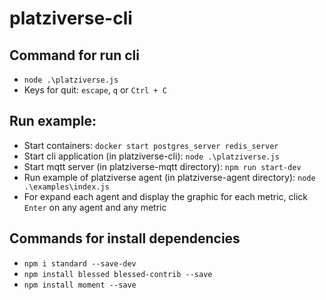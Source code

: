 # platziverse-cli

## Command for run cli
- `node .\platziverse.js`
- Keys for quit: `escape`, `q` or `Ctrl + C`

## Run example:
- Start containers: `docker start postgres_server redis_server`
- Start cli application (in platziverse-cli): `node .\platziverse.js`
- Start mqtt server (in platziverse-mqtt directory): `npm run start-dev`
- Run example of platziverse agent (in platziverse-agent directory): `node .\examples\index.js`
- For expand each agent and display the graphic for each metric, click `Enter` on any agent and any metric

## Commands for install dependencies
- `npm i standard --save-dev`
- `npm install blessed blessed-contrib --save`
- `npm install moment --save`

